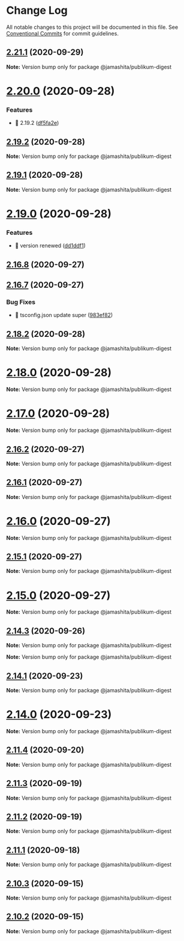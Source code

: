 # Change Log

All notable changes to this project will be documented in this file.
See [Conventional Commits](https://conventionalcommits.org) for commit guidelines.

## [2.21.1](https://github.com/jamashita/publikum/compare/v2.21.0...v2.21.1) (2020-09-29)

**Note:** Version bump only for package @jamashita/publikum-digest





# [2.20.0](https://github.com/jamashita/publikum/compare/v2.19.1...v2.20.0) (2020-09-28)


### Features

* 🎸 2.19.2 ([df5fa2e](https://github.com/jamashita/publikum/commit/df5fa2ef2547d949919583812a89d9834984f46d))





## [2.19.2](https://github.com/jamashita/publikum/compare/v2.19.1...v2.19.2) (2020-09-28)

**Note:** Version bump only for package @jamashita/publikum-digest





## [2.19.1](https://github.com/jamashita/publikum/compare/v2.19.0...v2.19.1) (2020-09-28)

**Note:** Version bump only for package @jamashita/publikum-digest





# [2.19.0](https://github.com/jamashita/publikum/compare/v2.18.1...v2.19.0) (2020-09-28)


### Features

* 🎸 version renewed ([dd1ddf1](https://github.com/jamashita/publikum/commit/dd1ddf191f30fec8d42dfa7eee03f3c5896aefd5))



## [2.16.8](https://github.com/jamashita/publikum/compare/v2.16.7...v2.16.8) (2020-09-27)



## [2.16.7](https://github.com/jamashita/publikum/compare/v2.16.3...v2.16.7) (2020-09-27)


### Bug Fixes

* 🐛 tsconfig.json update super ([983ef82](https://github.com/jamashita/publikum/commit/983ef8247c345eff79dc79dd56f5bbb9f57be27f))





## [2.18.2](https://github.com/jamashita/publikum/compare/v2.18.1...v2.18.2) (2020-09-28)

**Note:** Version bump only for package @jamashita/publikum-digest





# [2.18.0](https://github.com/jamashita/publikum/compare/v2.16.2...v2.18.0) (2020-09-28)

**Note:** Version bump only for package @jamashita/publikum-digest





# [2.17.0](https://github.com/jamashita/publikum/compare/v2.16.2...v2.17.0) (2020-09-28)

**Note:** Version bump only for package @jamashita/publikum-digest





## [2.16.2](https://github.com/jamashita/publikum/compare/v2.16.1...v2.16.2) (2020-09-27)

**Note:** Version bump only for package @jamashita/publikum-digest





## [2.16.1](https://github.com/jamashita/publikum/compare/v2.16.0...v2.16.1) (2020-09-27)

**Note:** Version bump only for package @jamashita/publikum-digest





# [2.16.0](https://github.com/jamashita/publikum/compare/v2.14.3...v2.16.0) (2020-09-27)

**Note:** Version bump only for package @jamashita/publikum-digest





## [2.15.1](https://github.com/jamashita/publikum/compare/v2.15.0...v2.15.1) (2020-09-27)

**Note:** Version bump only for package @jamashita/publikum-digest





# [2.15.0](https://github.com/jamashita/publikum/compare/v2.14.3...v2.15.0) (2020-09-27)

**Note:** Version bump only for package @jamashita/publikum-digest





## [2.14.3](https://github.com/jamashita/publikum/compare/v2.14.2...v2.14.3) (2020-09-26)

**Note:** Version bump only for package @jamashita/publikum-digest







**Note:** Version bump only for package @jamashita/publikum-digest





## [2.14.1](https://github.com/jamashita/publikum/compare/v2.14.0...v2.14.1) (2020-09-23)

**Note:** Version bump only for package @jamashita/publikum-digest





# [2.14.0](https://github.com/jamashita/publikum/compare/v2.11.4...v2.14.0) (2020-09-23)

**Note:** Version bump only for package @jamashita/publikum-digest





## [2.11.4](https://github.com/jamashita/publikum/compare/v2.11.3...v2.11.4) (2020-09-20)

**Note:** Version bump only for package @jamashita/publikum-digest





## [2.11.3](https://github.com/jamashita/publikum/compare/v2.12.0...v2.11.3) (2020-09-19)

**Note:** Version bump only for package @jamashita/publikum-digest





## [2.11.2](https://github.com/jamashita/publikum/compare/v2.12.0...v2.11.2) (2020-09-19)

**Note:** Version bump only for package @jamashita/publikum-digest





## [2.11.1](https://github.com/jamashita/publikum.git/packages/digest/compare/v2.11.0...v2.11.1) (2020-09-18)

**Note:** Version bump only for package @jamashita/publikum-digest





## [2.10.3](https://github.com/jamashita/publikum.git/packages/digest/compare/v2.10.2...v2.10.3) (2020-09-15)

**Note:** Version bump only for package @jamashita/publikum-digest





## [2.10.2](https://github.com/jamashita/publikum.git/packages/digest/compare/v2.10.1...v2.10.2) (2020-09-15)

**Note:** Version bump only for package @jamashita/publikum-digest
